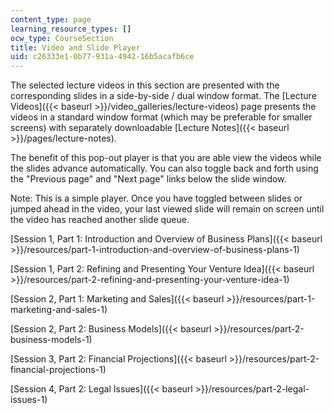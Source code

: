 ```yaml
---
content_type: page
learning_resource_types: []
ocw_type: CourseSection
title: Video and Slide Player
uid: c26333e1-0b77-931a-4942-16b5acafb6ce
---
```


The selected lecture videos in this section are presented with the corresponding slides in a side-by-side / dual window format. The [Lecture Videos]({{< baseurl >}}/video_galleries/lecture-videos) page presents the videos in a standard window format (which may be preferable for smaller screens) with separately downloadable [Lecture Notes]({{< baseurl >}}/pages/lecture-notes).

The benefit of this pop-out player is that you are able view the videos while the slides advance automatically. You can also toggle back and forth using the "Previous page" and "Next page" links below the slide window.

Note: This is a simple player. Once you have toggled between slides or jumped ahead in the video, your last viewed slide will remain on screen until the video has reached another slide queue. 

[Session 1, Part 1: Introduction and Overview of Business Plans]({{< baseurl >}}/resources/part-1-introduction-and-overview-of-business-plans-1)

[Session 1, Part 2: Refining and Presenting Your Venture Idea]({{< baseurl >}}/resources/part-2-refining-and-presenting-your-venture-idea-1)

[Session 2, Part 1: Marketing and Sales]({{< baseurl >}}/resources/part-1-marketing-and-sales-1)

[Session 2, Part 2: Business Models]({{< baseurl >}}/resources/part-2-business-models-1)

[Session 3, Part 2: Financial Projections]({{< baseurl >}}/resources/part-2-financial-projections-1)

[Session 4, Part 2: Legal Issues]({{< baseurl >}}/resources/part-2-legal-issues-1)